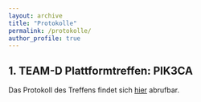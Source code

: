 ```yaml
---
layout: archive
title: "Protokolle"
permalink: /protokolle/
author_profile: true
---
```


## 1. TEAM-D Plattformtreffen: PIK3CA
Das Protokoll des Treffens findet sich [hier](https://team-deutschland.org/files/1-Protokoll-PIK3CA.pdf) abrufbar.

